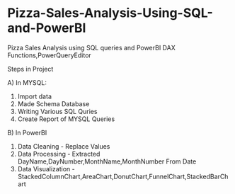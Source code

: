 # Pizza-Sales-Analysis-Using-SQL-and-PowerBI
Pizza Sales Analysis using SQL queries and PowerBI DAX Functions,PowerQueryEditor

Steps in Project

A) In MYSQL:
1) Import data
2) Made Schema Database
3) Writing Various SQL Quries
4) Create Report of MYSQL Queries

B) In PowerBI
1) Data Cleaning - Replace Values
2) Data Processing - Extracted DayName,DayNumber,MonthName,MonthNumber From Date
3) Data Visualization - StackedColumnChart,AreaChart,DonutChart,FunnelChart,StackedBarChart
